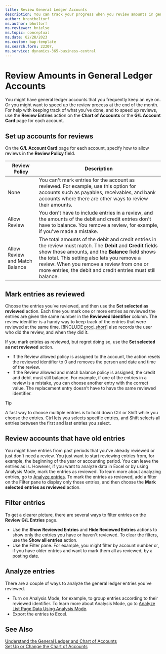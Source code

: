 ```yaml
---
title: Review General Ledger Accounts 
description: You can track your progress when you review amounts in general ledger accounts.
author: brentholtorf
ms.author: bholtorf
ms.reviewer: bnielse
ms.topic: conceptual
ms.date: 02/28/2023
ms.custom: bap-template
ms.search.form: 22207,
ms.service: dynamics-365-business-central
---
```


# Review Amounts in General Ledger Accounts

You might have general ledger accounts that you frequently keep an eye on. Or you might want to speed up the review process at the end of the month. For help with keeping track of what you've done, and to speed up reviews, use the **Review Entries** action on the **Chart of Accounts** or the **G/L Account Card** page for each account. 

## Set up accounts for reviews

On the **G/L Account Card** page for each account, specify how to allow reviews in the **Review Policy** field.

|Review Policy  |Description  |
|---------|---------|
|None     | You can't mark entries for the account as reviewed. For example, use this option for accounts such as payables, receivables, and bank accounts where there are other ways to review their amounts.        |
|Allow Review     | You don't have to include entries in a review, and the amounts of the debit and credit entries don't have to balance. You remove a review, for example, if you've made a mistake.        |
|Allow Review and Match Balance     | The total amounts of the debit and credit entries in the review must match. The **Debit** and **Credit** fields show those amounts, and the **Balance** field shows the total. This setting also lets you remove a review. When you remove a review from one or more entries, the debit and credit entries must still balance.        |

## Mark entries as reviewed

Choose the entries you've reviewed, and then use the **Set selected as reviewed** action. Each time you mark one or more entries as reviewed the entries are given the same number in the **Reviewed Identifier** column. The review identifier is a handy way to keep track of the entries that were reviewed at the same time. [!INCLUDE [prod_short](includes/prod_short.md)] also records the user who did the review, and when they did it.

If you mark entries as reviewed, but regret doing so, use the **Set selected as not reviewed** action.

* If the Review allowed policy is assigned to the account, the action resets the reviewed identifier to 0 and removes the person and date and time of the review. 
* If the Review allowed and match balance policy is assigned, the credit and debit must still balance. For example, if one of the entries in a review is a mistake, you can choose another entry with the correct value. The replacement entry doesn't have to have the same reviewed identifier.

> [!TIP]
> A fast way to choose multiple entries is to hold down Ctrl or Shift while you choose the entries. Ctrl lets you selects specific entries, and Shift selects all entries between the first and last entries you select.

## Review accounts that have old entries

You might have entries from past periods that you've already reviewed or just don't need a review. You just want to start reviewing entries from, for example, the beginning of the year or accounting period. You can leave the entries as is. However, if you want to analyze data in Excel or by using Analysis Mode, mark the entries as reviewed. To learn more about analyzing entries, go to [Analyze entries](#analyze-entries). To mark the entries as reviewed, add a filter on the Filter pane to display only those entries, and then choose the **Mark selected entries as reviewed** action.

## Filter entries

To get a clearer picture, there are several ways to filter entries on the **Review G/L Entries** page.

* Use the **Show Reviewed Entries** and **Hide Reviewed Entries** actions to show only the entries you have or haven't reviewed. To clear the filters, use the **Show all entries** action.
* Use the Filter pane. For example, you might filter by account number or, if you have older entries and want to mark them all as reviewed, by a posting date.

## Analyze entries

There are a couple of ways to analyze the general ledger entries you've reviewed.

* Turn on Analysis Mode, for example, to group entries according to their reviewed identifier. To learn more about Analysis Mode, go to [Analyze List Page Data Using Analysis Mode](analysis-mode.md).
* Export the entries to Excel.

## See Also

[Understand the General Ledger and Chart of Accounts](finance-general-ledger.md)  
[Set Up or Change the Chart of Accounts](finance-setup-chart-accounts.md)  
